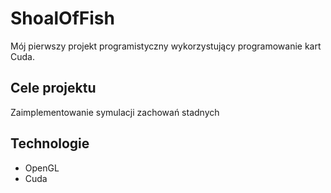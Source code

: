 # ShoalOfFish

Mój pierwszy projekt programistyczny wykorzystujący programowanie kart Cuda.

## Cele projektu

Zaimplementowanie symulacji zachowań stadnych

## Technologie
- OpenGL
- Cuda
